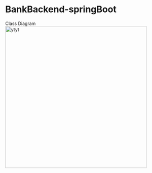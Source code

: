 # BankBackend-springBoot

Class Diagram
<img width="446" alt="ytyt" src="https://github.com/simoxxhunter/BankBackend-springBoot/assets/94250469/e831ca23-d3b7-452a-ba3d-d3533dcfe47f">
